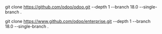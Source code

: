 git clone https://github.com/odoo/odoo.git --depth 1 --branch 18.0 --single-branch .

git clone https://www.github.com/odoo/enterprise.git --depth 1 --branch 18.0 --single-branch .
